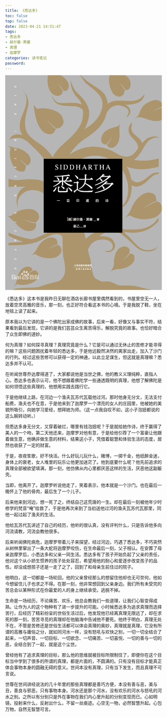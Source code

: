 ```yaml
---
title: 《悉达多》
toc: false
top: false
date: 2023-04-21 14:51:47
tags:
- 悉达多
- 赫尔曼·黑塞
- 真理
- 迦摩罗
categories: 读书笔记
password:
---
```


![](./../images/%E3%80%8A%E6%82%89%E8%BE%BE%E5%A4%9A%E3%80%8B/watermark,image_d2F0ZXIvYmFpa2UxNTA=,g_7,xp_5,yp_5.jpeg)

《悉达多》这本书是我昨日无聊在酒店长廊书屋里偶然看到的，书屋里空无一人，放着空灵高雅的音乐，那一刻，也正好符合看这本书的心境。于是我脱了鞋，坐在地毯上读了起来。

原本我以为它讲的是一个佛陀出家成佛的故事，后来一看，好像又与事实不符，结果看到最后发现，它讲的是我们芸芸众生离苦得乐，解脱究竟的故事。也恰好暗合了众生即佛的道妙。

何为真理？如何探寻真理？真理究竟是什么？它是可以通过无休止的苦修才能寻得的嘛？这些问题困扰着年轻的悉达多，于是他远毅然决然的离家出走，加入了沙门的行列。经过这些苦修可以获得一定的神通，以此立足谋生，但这就是真理嘛？悉达多并不认可。

在听闻世尊乔达摩得道了，大家都说他是当世之佛，他的教义义理纯粹，直指人心。悉达多也表示认可，他不想跟着佛陀学一些通透既明的真理，他想了解佛陀是如何领悟这些真理的，他想用实践去践行它。

于是他继续上路，在河边一个渔夫瓦苏代瓦载他过河。那时他身无分文，无法支付船费，渔夫也不在意，于是他来到了迦摩罗一个漂亮的女人的庄园里，他被她的美貌所吸引，向她学习爱经，想拜她为师。（这一点我自叹不如，这小子泡妞都说的这么婉转动听。）

但悉达多身无分文，又穿着破烂，哪里有钱泡妞呢？于是就给她作诗，终于赢得了美人的一个吻，第二天他还来，迦摩罗对他有意，于是给他引荐了一个富豪让他跟着做生意，他确非做生意的材料，结果这小子，凭借着聪慧和体验生活的态度，居然也收获了一定的财富。

于是，夜夜笙歌，好不快活。什么好玩儿玩什么，赌博，一掷千金，他纸醉金迷，身体上的衰老，女人堆里的玩乐让他更加迷茫了。他到底要什么呢？他先前追求的真理全部被欲望填满，那一刻，他仿佛从内心里都厌恶这样的生活，厌恶他这副躯壳。

当即，他离开了。迦摩罗听说他走了，笑着表示，他本就是一个沙门。也在最后一晚怀上了他的骨肉，最后生了一个儿子。

后来他来到河边，想一死了之，终结自己这荒唐的一生。却在最后一刻被他年少时修学的梵音“唵”给救了，于是他再次来到了当初送他过河的渔夫瓦苏代瓦那里，同他一起过起了渔夫的生活。

他给瓦苏代瓦讲述了自己的经历，他听的很认真，没有评判什么，只是告诉他多向河流请教，河流会教他很多。

后来听闻佛陀病危，迦摩罗带着儿子来探望，经过河边，巧遇了悉达多，不巧突然从树林里窜出了一条大蛇将迦摩罗咬伤，在生命最后一刻，父子相认。在安葬了母亲迦摩罗后，小悉达多和父亲一同生活。悉达多有了孩子开始负起了父亲的责任，他对这个从小娇生惯养的孩子处处容忍，希望用他的耐心和爱逐步改变孩子的品性。却没成想孩子还是一走了之了，回到了和母亲生前住过的院子。

他明白，这一切都是一场轮回，他的父亲曾经那么的想留住他却也无可奈何，他如今想留住儿子也求之不得。在那一刻，他非常想回到父亲身边。我们所有未受完的苦总会以某种形式在你最爱的人的身上继续承受。逃脱不掉。

生命是一场经历，不论痛苦、欢乐，他总会教我们一些道理，让我们心智变得成熟。让作为人的这个物种有了进一步提升的可能。小时候悉达多为追求真理而选择苦行，后经历了精彩纷呈的世俗生活过后，他发现他已经离真理无限远了，却在求死的那一刻，苦苦寻觅的真理却在他脑海中告诫他不要死。他终于明白，真理无处不在，不管是苦修还是世俗生活都可以体会真理的奥妙，真理就是真理，它没有所谓的高雅与庸俗之分，就如同河水一样，没有怒吼与欢快之别，一切一切全结合了起来，一切声音、一切目标、一切欲念、一切痛苦、一切喜悦、一切的善与一切的恶，全结合到了一起，就是这个尘世。

曾经他有了追求真理的目标，那么他的思维就被目标所限制住了，即便你在这个目标当中学到了很多的所谓的真理，都是片面的，不圆满的。只有没有目标才能真正体会事物本身的圆融无碍的意义。世间本没有真理，只有当下发生，而且真理不可言说。

世尊在世间讲经说法的几十年里的那些真理都是善巧方便，本没有善与恶，美与丑，善良与邪恶，只有事物本身。河水还是那个河水，没有欢乐的河水与怒吼的河水之别。之所以有分别只是外在事物在我们内心里升起的分别变现而已。心如明镜，投射来什么，反射出什么，不留一丝痕迹。心空无一物，必然智慧升起。心包万物，自然无智慧可言。
